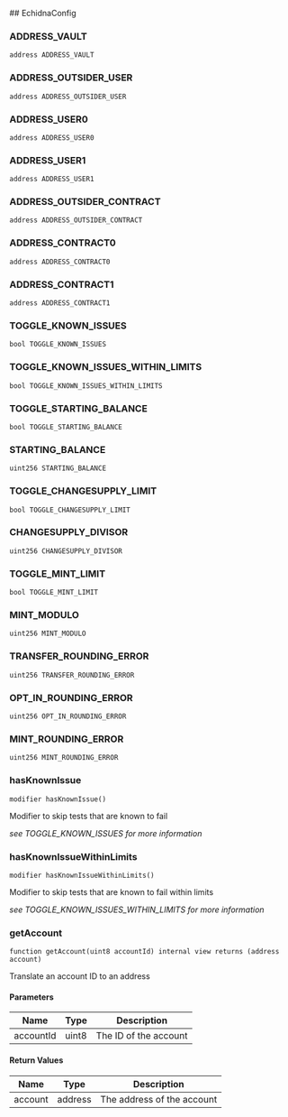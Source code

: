 ﻿﻿## EchidnaConfig


### ADDRESS_VAULT

```solidity
address ADDRESS_VAULT
```

### ADDRESS_OUTSIDER_USER

```solidity
address ADDRESS_OUTSIDER_USER
```

### ADDRESS_USER0

```solidity
address ADDRESS_USER0
```

### ADDRESS_USER1

```solidity
address ADDRESS_USER1
```

### ADDRESS_OUTSIDER_CONTRACT

```solidity
address ADDRESS_OUTSIDER_CONTRACT
```

### ADDRESS_CONTRACT0

```solidity
address ADDRESS_CONTRACT0
```

### ADDRESS_CONTRACT1

```solidity
address ADDRESS_CONTRACT1
```

### TOGGLE_KNOWN_ISSUES

```solidity
bool TOGGLE_KNOWN_ISSUES
```

### TOGGLE_KNOWN_ISSUES_WITHIN_LIMITS

```solidity
bool TOGGLE_KNOWN_ISSUES_WITHIN_LIMITS
```

### TOGGLE_STARTING_BALANCE

```solidity
bool TOGGLE_STARTING_BALANCE
```

### STARTING_BALANCE

```solidity
uint256 STARTING_BALANCE
```

### TOGGLE_CHANGESUPPLY_LIMIT

```solidity
bool TOGGLE_CHANGESUPPLY_LIMIT
```

### CHANGESUPPLY_DIVISOR

```solidity
uint256 CHANGESUPPLY_DIVISOR
```

### TOGGLE_MINT_LIMIT

```solidity
bool TOGGLE_MINT_LIMIT
```

### MINT_MODULO

```solidity
uint256 MINT_MODULO
```

### TRANSFER_ROUNDING_ERROR

```solidity
uint256 TRANSFER_ROUNDING_ERROR
```

### OPT_IN_ROUNDING_ERROR

```solidity
uint256 OPT_IN_ROUNDING_ERROR
```

### MINT_ROUNDING_ERROR

```solidity
uint256 MINT_ROUNDING_ERROR
```

### hasKnownIssue

```solidity
modifier hasKnownIssue()
```

Modifier to skip tests that are known to fail

_see TOGGLE_KNOWN_ISSUES for more information_

### hasKnownIssueWithinLimits

```solidity
modifier hasKnownIssueWithinLimits()
```

Modifier to skip tests that are known to fail within limits

_see TOGGLE_KNOWN_ISSUES_WITHIN_LIMITS for more information_

### getAccount

```solidity
function getAccount(uint8 accountId) internal view returns (address account)
```

Translate an account ID to an address



#### Parameters

| Name | Type | Description |
| ---- | ---- | ----------- |
| accountId | uint8 | The ID of the account |

#### Return Values

| Name | Type | Description |
| ---- | ---- | ----------- |
| account | address | The address of the account |

